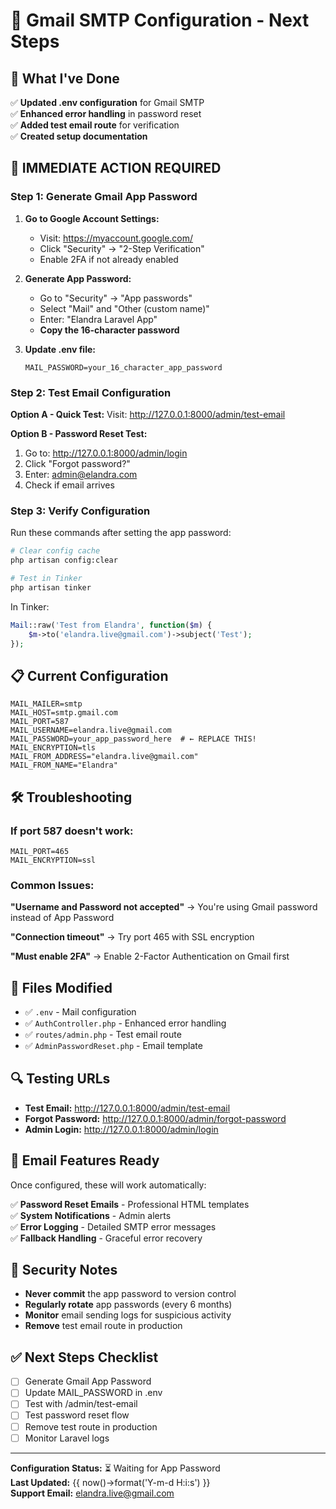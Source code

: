 # 📧 Gmail SMTP Configuration - Next Steps

## 🔧 **What I've Done**

✅ **Updated .env configuration** for Gmail SMTP  
✅ **Enhanced error handling** in password reset  
✅ **Added test email route** for verification  
✅ **Created setup documentation**  

## 🚀 **IMMEDIATE ACTION REQUIRED**

### Step 1: Generate Gmail App Password

1. **Go to Google Account Settings:**
   - Visit: https://myaccount.google.com/
   - Click "Security" → "2-Step Verification" 
   - Enable 2FA if not already enabled

2. **Generate App Password:**
   - Go to "Security" → "App passwords"
   - Select "Mail" and "Other (custom name)"
   - Enter: "Elandra Laravel App"
   - **Copy the 16-character password**

3. **Update .env file:**
   ```env
   MAIL_PASSWORD=your_16_character_app_password
   ```

### Step 2: Test Email Configuration

**Option A - Quick Test:**
Visit: http://127.0.0.1:8000/admin/test-email

**Option B - Password Reset Test:**
1. Go to: http://127.0.0.1:8000/admin/login
2. Click "Forgot password?"
3. Enter: admin@elandra.com
4. Check if email arrives

### Step 3: Verify Configuration

Run these commands after setting the app password:

```bash
# Clear config cache
php artisan config:clear

# Test in Tinker
php artisan tinker
```

In Tinker:
```php
Mail::raw('Test from Elandra', function($m) { 
    $m->to('elandra.live@gmail.com')->subject('Test'); 
});
```

## 📋 **Current Configuration**

```env
MAIL_MAILER=smtp
MAIL_HOST=smtp.gmail.com
MAIL_PORT=587
MAIL_USERNAME=elandra.live@gmail.com
MAIL_PASSWORD=your_app_password_here  # ← REPLACE THIS!
MAIL_ENCRYPTION=tls
MAIL_FROM_ADDRESS="elandra.live@gmail.com"
MAIL_FROM_NAME="Elandra"
```

## 🛠️ **Troubleshooting**

### If port 587 doesn't work:
```env
MAIL_PORT=465
MAIL_ENCRYPTION=ssl
```

### Common Issues:

**"Username and Password not accepted"**
→ You're using Gmail password instead of App Password

**"Connection timeout"** 
→ Try port 465 with SSL encryption

**"Must enable 2FA"**
→ Enable 2-Factor Authentication on Gmail first

## 📁 **Files Modified**

- ✅ `.env` - Mail configuration
- ✅ `AuthController.php` - Enhanced error handling
- ✅ `routes/admin.php` - Test email route
- ✅ `AdminPasswordReset.php` - Email template

## 🔍 **Testing URLs**

- **Test Email:** http://127.0.0.1:8000/admin/test-email
- **Forgot Password:** http://127.0.0.1:8000/admin/forgot-password
- **Admin Login:** http://127.0.0.1:8000/admin/login

## 📧 **Email Features Ready**

Once configured, these will work automatically:

✅ **Password Reset Emails** - Professional HTML templates  
✅ **System Notifications** - Admin alerts  
✅ **Error Logging** - Detailed SMTP error messages  
✅ **Fallback Handling** - Graceful error recovery  

## 🚨 **Security Notes**

- **Never commit** the app password to version control
- **Regularly rotate** app passwords (every 6 months)
- **Monitor** email sending logs for suspicious activity
- **Remove** test email route in production

## ✅ **Next Steps Checklist**

- [ ] Generate Gmail App Password
- [ ] Update MAIL_PASSWORD in .env
- [ ] Test with /admin/test-email
- [ ] Test password reset flow
- [ ] Remove test route in production
- [ ] Monitor Laravel logs

---

**Configuration Status:** ⏳ Waiting for App Password  
**Last Updated:** {{ now()->format('Y-m-d H:i:s') }}  
**Support Email:** elandra.live@gmail.com